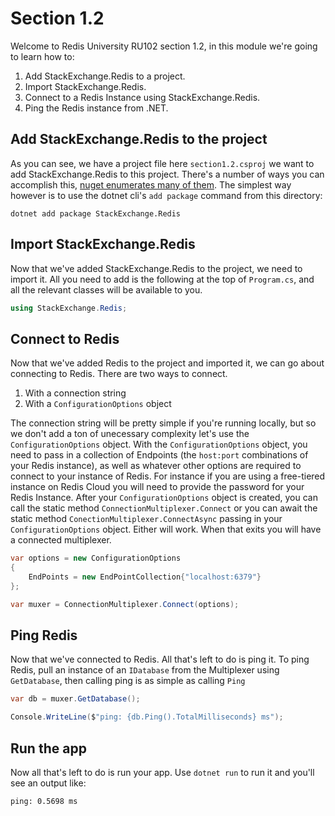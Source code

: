 # Section 1.2

Welcome to Redis University RU102 section 1.2, in this module we're going to learn how to:

1. Add StackExchange.Redis to a project.
2. Import StackExchange.Redis.
3. Connect to a Redis Instance using StackExchange.Redis.
4. Ping the Redis instance from .NET.

## Add StackExchange.Redis to the project

As you can see, we have a project file here `section1.2.csproj` we want to add StackExchange.Redis to this project. There's a number of ways you can accomplish this, [nuget enumerates many of them](https://www.nuget.org/packages/StackExchange.Redis). The simplest way however is to use the dotnet cli's `add package` command from this directory:

```
dotnet add package StackExchange.Redis
```

## Import StackExchange.Redis

Now that we've added StackExchange.Redis to the project, we need to import it. All you need to add is the following at the top of `Program.cs`, and all the relevant classes will be available to you.

```cs
using StackExchange.Redis;
```

## Connect to Redis

Now that we've added Redis to the project and imported it, we can go about connecting to Redis. There are two ways to connect.

1. With a connection string
2. With a `ConfigurationOptions` object 

The connection string will be pretty simple if you're running locally, but so we don't add a ton of unecessary complexity let's use the `ConfigurationOptions` object. With the `ConfigurationOptions` object, you need to pass in a collection of Endpoints (the `host:port` combinations of your Redis instance), as well as whatever other options are required to connect to your instance of Redis. For instance if you are using a free-tiered instance on Redis Cloud you will need to provide the password for your Redis Instance. After your `ConfigurationOptions` object is created, you can call the static method `ConnectionMultiplexer.Connect` or you can await the static method `ConectionMultiplexer.ConnectAsync` passing in your `ConfigurationOptions` object. Either will work. When that exits you will have a connected multiplexer.

```cs
var options = new ConfigurationOptions
{
    EndPoints = new EndPointCollection{"localhost:6379"}
};

var muxer = ConnectionMultiplexer.Connect(options);
```


## Ping Redis

Now that we've connected to Redis. All that's left to do is ping it. To ping Redis, pull an instance of an `IDatabase` from the Multiplexer using `GetDatabase`, then calling ping is as simple as calling `Ping`

```cs
var db = muxer.GetDatabase();

Console.WriteLine($"ping: {db.Ping().TotalMilliseconds} ms");
```

## Run the app

Now all that's left to do is run your app. Use `dotnet run` to run it and you'll see an output like:

```
ping: 0.5698 ms
```